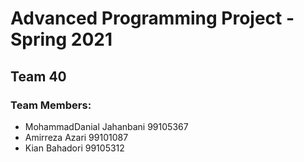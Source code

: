 # Advanced Programming Project - Spring 2021
## Team 40

### Team Members:
- MohammadDanial Jahanbani 99105367
- Amirreza Azari 99101087
- Kian Bahadori 99105312
